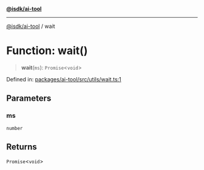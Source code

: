 [**@isdk/ai-tool**](../README.md)

***

[@isdk/ai-tool](../globals.md) / wait

# Function: wait()

> **wait**(`ms`): `Promise`\<`void`\>

Defined in: [packages/ai-tool/src/utils/wait.ts:1](https://github.com/isdk/ai-tool.js/blob/077730e62e6c723611b64a587e36b69766741af4/src/utils/wait.ts#L1)

## Parameters

### ms

`number`

## Returns

`Promise`\<`void`\>
